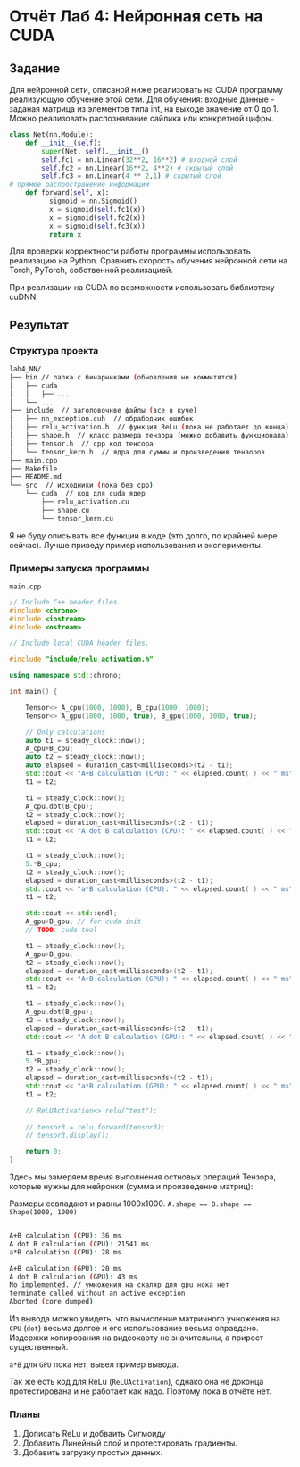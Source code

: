 # Отчёт Лаб 4: Нейронная сеть на CUDA

## Задание

Для нейронной сети, описаной ниже реализовать на CUDA программу реализующую обучение этой сети. Для обучения: входные данные - заданая матрица из элементов типа int,  на выходе значение от 0 до 1. Можно реализовать распознавание сайлика или конкретной цифры.

``` python
class Net(nn.Module):
    def __init__(self):
        super(Net, self).__init__()
        self.fc1 = nn.Linear(32**2, 16**2) # входной слой
        self.fc2 = nn.Linear(16**2, 4**2) # скрытый слой
        self.fc3 = nn.Linear(4 ** 2,1) # скрытый слой
# прямое распространение информации
    def forward(self, x):
          sigmoid = nn.Sigmoid()
          x = sigmoid(self.fc1(x))
          x = sigmoid(self.fc2(x))
          x = sigmoid(self.fc3(x))
          return x

```

Для проверки корректности работы программы использовать реализацию на Python.
Сравнить скорость обучения нейронной сети на Torch, PyTorch, собственной реализацией.

При реализации на CUDA по возможности использовать библиотеку cuDNN

## Результат

### Структура проекта

```bash
lab4_NN/
├── bin // папка с бинарниками (обновления не коммитятся)
│   ├── cuda
│   │   ├── ...
│   └── ...
├── include  // заголовочнве файлы (все в куче)
│   ├── nn_exception.cuh  // обрабодчик ошибок
│   ├── relu_activation.h  // функция ReLu (пока не работает до конца)
│   ├── shape.h  // клаcc размера тензора (можно добавить функционала)
│   ├── tensor.h  // cpp код тенсора
│   └── tensor_kern.h  // ядра для суммы и произведения тензоров
├── main.cpp
├── Makefile
├── README.md
└── src  // исходники (пока без cpp)
    └── cuda  // код для cuda ядер
        ├── relu_activation.cu
        ├── shape.cu
        └── tensor_kern.cu


```

Я не буду описывать все функции в коде (это долго, по крайней мере сейчас).
Лучше приведу пример использования и эксперименты.

### Примеры запуска программы

`main.cpp`

```C++
// Include C++ header files.
#include <chrono>
#include <iostream>
#include <ostream>

// Include local CUDA header files.

#include "include/relu_activation.h"

using namespace std::chrono;

int main() {

    Tensor<> A_cpu(1000, 1000), B_cpu(1000, 1000);
    Tensor<> A_gpu(1000, 1000, true), B_gpu(1000, 1000, true);

    // Only calculations
    auto t1 = steady_clock::now();
    A_cpu+B_cpu;
    auto t2 = steady_clock::now();
    auto elapsed = duration_cast<milliseconds>(t2 - t1);
    std::cout << "A+B calculation (CPU): " << elapsed.count( ) << " ms" << std::endl;
    t1 = t2;

    t1 = steady_clock::now();
    A_cpu.dot(B_cpu);
    t2 = steady_clock::now();
    elapsed = duration_cast<milliseconds>(t2 - t1);
    std::cout << "A dot B calculation (CPU): " << elapsed.count( ) << " ms" << std::endl;
    t1 = t2;

    t1 = steady_clock::now();
    5.*B_cpu;
    t2 = steady_clock::now();
    elapsed = duration_cast<milliseconds>(t2 - t1);
    std::cout << "a*B calculation (CPU): " << elapsed.count( ) << " ms" << std::endl;
    t1 = t2;

    std::cout << std::endl;
    A_gpu+B_gpu; // for cuda init 
    // TODO: cuda tool

    t1 = steady_clock::now();
    A_gpu+B_gpu;
    t2 = steady_clock::now();
    elapsed = duration_cast<milliseconds>(t2 - t1);
    std::cout << "A+B calculation (GPU): " << elapsed.count( ) << " ms" << std::endl;
    t1 = t2;

    t1 = steady_clock::now();
    A_gpu.dot(B_gpu);
    t2 = steady_clock::now();
    elapsed = duration_cast<milliseconds>(t2 - t1);
    std::cout << "A dot B calculation (GPU): " << elapsed.count( ) << " ms" << std::endl;

    t1 = steady_clock::now();
    5.*B_gpu;
    t2 = steady_clock::now();
    elapsed = duration_cast<milliseconds>(t2 - t1);
    std::cout << "a*B calculation (GPU): " << elapsed.count( ) << " ms" << std::endl;
    t1 = t2;

    // ReLUActivation<> relu("test");
    
    // tensor3 = relu.forward(tensor3);
    // tensor3.display();

    return 0;
}
```

Здесь мы замеряем время выполнения остновых операций Тензора, которые нужны для нейронки (сумма и произведение матриц):

Размеры совпадают и равны 1000x1000.
`A.shape == B.shape == Shape(1000, 1000)`

```bash

A+B calculation (CPU): 36 ms
A dot B calculation (CPU): 21541 ms
a*B calculation (CPU): 28 ms

A+B calculation (GPU): 20 ms
A dot B calculation (GPU): 43 ms
No implemented. // умножения на скаляр для gpu нока нет
terminate called without an active exception
Aborted (core dumped)

```

Из вывода можно увидеть, что вычисление матричного учножения на `CPU` (`dot`) весьма долгое и его использование весьма оправдано. Издержки копирования на видеокарту не значительны, а прирост существенный.

`a*B` для `GPU` пока нет, вывел пример вывода.

Так же есть код для ReLu (`ReLUActivation`), однако она не доконца протестирована и не работает как надо. Поэтому пока в отчёте нет.

### Планы

1. Дописать ReLu и добваить Сигмоиду
2. Добавить Линейный слой и протестировать градиенты.
3. Добавить загрузку простых данных.
